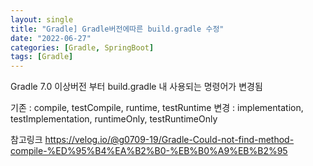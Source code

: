 ```yaml
---
layout: single
title: "Gradle] Gradle버전에따른 build.gradle 수정"
date: "2022-06-27"
categories: [Gradle, SpringBoot]
tags: [Gradle]
---
```


Gradle 7.0 이상버전 부터 
build.gradle 내 사용되는 명령어가 변경됨

기존 : compile, testCompile, runtime, testRuntime
변경 : implementation, testImplementation, runtimeOnly, testRuntimeOnly

참고링크
https://velog.io/@g0709-19/Gradle-Could-not-find-method-compile-%ED%95%B4%EA%B2%B0-%EB%B0%A9%EB%B2%95
